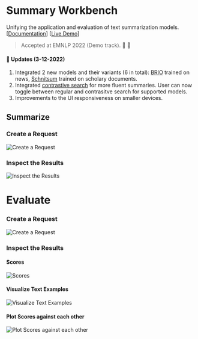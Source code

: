 # Summary Workbench

Unifying the application and evaluation of text summarization models. [[Documentation](https://webis-de.github.io/summary-workbench/)] [[Live Demo](https://tldr.demo.webis.de)]
>Accepted at EMNLP 2022 (Demo track). :tada: :tada:

#### :loudspeaker: Updates (3-12-2022) 
1. Integrated 2 new models and their variants (6 in total): [BRIO](https://arxiv.org/abs/2203.16804) trained on news, [Schnitsum](https://github.com/sobamchan/schnitsum) trained on scholary documents.
2. Integrated [contrastive search](https://huggingface.co/blog/introducing-csearch) for more fluent summaries. User can now toggle between regular and contrasitve search for supported models. 
2. Improvements to the UI responsiveness on smaller devices.

## Summarize

### Create a Request

![Create a Request](docs/static/summarize_input.gif)

### Inspect the Results

![Inspect the Results](docs/static/summarize_usage.gif)

# Evaluate

### Create a Request

![Create a Request](docs/static/evaluation_input.gif)

### Inspect the Results

#### Scores

![Scores](docs/static/evaluation_scores.gif)

#### Visualize Text Examples

![Visualize Text Examples](docs/static/evaluation_visualization.gif)

#### Plot Scores against each other

![Plot Scores against each other](docs/static/evaluation_plotter.gif)
